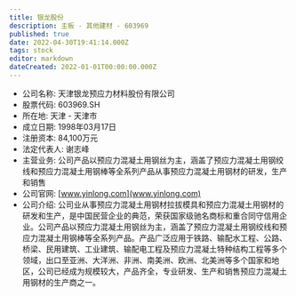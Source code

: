 ```yaml
---
title: 银龙股份
description: 主板 - 其他建材 - 603969
published: true
date: 2022-04-30T19:41:14.000Z
tags: stock
editor: markdown
dateCreated: 2022-01-01T00:00:00.000Z
---
```


- 公司名称: 天津银龙预应力材料股份有限公司
- 股票代码: 603969.SH
- 所在地: 天津 - 天津市
- 成立日期: 1998年03月17日
- 注册资本: 84,100万元
- 法定代表人: 谢志峰
- 主营业务: 公司产品以预应力混凝土用钢丝为主，涵盖了预应力混凝土用钢绞线和预应力混凝土用钢棒等全系列产品从事预应力混凝土用钢材的研发，生产和销售
- 公司官网: [www.yinlong.com](www.yinlong.com)
- 公司介绍: 公司业从事预应力混凝土用钢材拉拔模具和预应力混凝土用钢材的研发和生产，是中国民营企业的典范，荣获国家级驰名商标和重合同守信用企业。公司产品以预应力混凝土用钢丝为主，涵盖了预应力混凝土用钢绞线和预应力混凝土用钢棒等全系列产品。产品广泛应用于铁路、输配水工程、公路、桥梁、民用建筑、工业建筑、输配电工程及预应力混凝土特种结构工程等多个领域，出口至亚洲、大洋洲、非洲、南美洲、欧洲、北美洲等多个国家和地区，公司已经成为规模较大，产品齐全，专业研发、生产和销售预应力混凝土用钢材的生产商之一。


